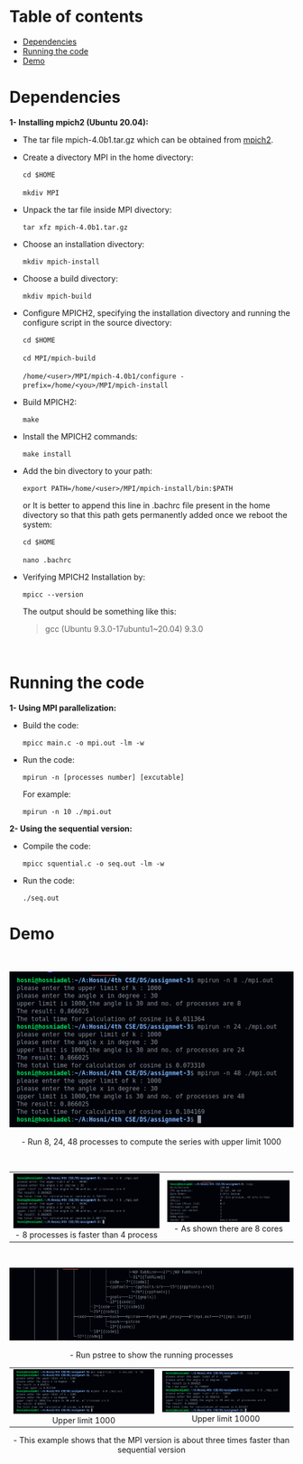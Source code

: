 # Table of contents

- [Dependencies](#dependencies)
- [Running the code](#running-the-code)
- [Demo](#demo)

# Dependencies

<b>1- Installing mpich2 (Ubuntu 20.04): </b>

- The tar file mpich-4.0b1.tar.gz which can be obtained from [mpich2](http://www-unix.mcs.anl.gov/mpi/mpich2/).

- Create a divectory MPI in the home divectory:

  ```
  cd $HOME

  mkdiv MPI
  ```

- Unpack the tar file inside MPI divectory:
  ```
  tar xfz mpich-4.0b1.tar.gz
  ```
- Choose an installation divectory:

  ```
  mkdiv mpich-install
  ```

- Choose a build divectory:

  ```
  mkdiv mpich-build
  ```

- Configure MPICH2, specifying the installation divectory and running the configure script in the source divectory:

  ```
  cd $HOME

  cd MPI/mpich-build

  /home/<user>/MPI/mpich-4.0b1/configure -prefix=/home/<you>/MPI/mpich-install
  ```

- Build MPICH2:
  ```
  make
  ```
- Install the MPICH2 commands:
  ```
  make install
  ```
- Add the bin divectory to your path:

  ```
  export PATH=/home/<user>/MPI/mpich-install/bin:$PATH
  ```

  or It is better to append this line in .bachrc file present in the home divectory so that this path gets permanently added once we reboot the system:

  ```
  cd $HOME

  nano .bachrc
  ```

- Verifying MPICH2 Installation by:

  ```
  mpicc --version
  ```

  The output should be something like this:

  > gcc (Ubuntu 9.3.0-17ubuntu1~20.04) 9.3.0

    <!-------------------------------------------------------------------------------------------------->
  <br>

# Running the code

<b>1- Using MPI parallelization: </b>

- Build the code:
  ```
  mpicc main.c -o mpi.out -lm -w
  ```
- Run the code:
  ```
  mpirun -n [processes number] [excutable]
  ```
  For example:
  ```
  mpirun -n 10 ./mpi.out
  ```
<b>2- Using the sequential version: </b>
- Compile the code:
  ```
  mpicc squential.c -o seq.out -lm -w
  ```
- Run the code:
  ```
  ./seq.out
  ```

# Demo

<br>
<p align="center">
  <img src="./res/4.png">
  <div align="center">- Run 8, 24, 48 processes to compute the series with upper limit 1000</div>
</p>
<br>

|                                                               |                                                     |
| :-----------------------------------------------------------: | :-------------------------------------------------: |
| <img src="./res/7.png">- 8 processes is faster than 4 process | <img src="./res/2.png">- As shown there are 8 cores |

<br>
<p align="center">
  <img src="./res/5.png">
  <div align="center">- Run pstree to show the running processes</div>
</p>

|                                          |                                          |
| :--------------------------------------: | :--------------------------------------: |
| <img src="./res/8.png"> Upper limit 1000 | <img src="./res/9.png">Upper limit 10000 |

  <div align="center">- This example shows that the MPI version is about three times faster than sequential version</div>
